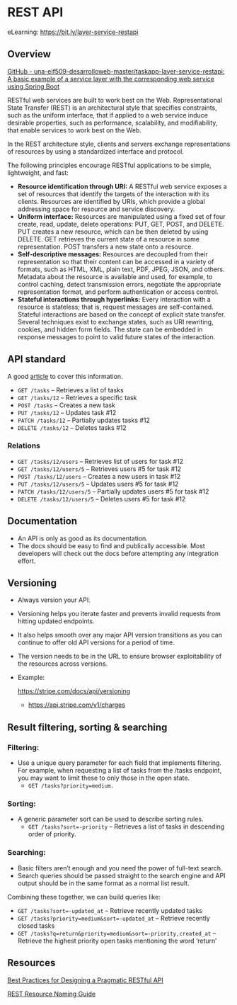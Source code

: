 # REST API

eLearning: https://bit.ly/layer-service-restapi

## Overview

[GitHub - una-eif509-desarrolloweb-master/taskapp-layer-service-restapi: A basic example of a service layer with the corresponding web service using Spring Boot](https://github.com/una-eif509-desarrolloweb-master/taskapp-layer-service-restapi.git)

RESTful web services are built to work best on the Web. Representational State Transfer (REST) is an architectural style that specifies constraints, such as the uniform interface, that if applied to a web service induce desirable properties, such as performance, scalability, and modifiability, that enable services to work best on the Web.

In the REST architecture style, clients and servers exchange representations of resources by using a standardized interface and protocol.

The following principles encourage RESTful applications to be simple, lightweight, and fast:

- **Resource identification through URI:** A RESTful web service exposes a set of resources that identify the targets of the interaction with its clients. Resources are identified by URIs, which provide a global addressing space for resource and service discovery.
- **Uniform interface:** Resources are manipulated using a fixed set of four create, read, update, delete operations: PUT, GET, POST, and DELETE. PUT creates a new resource, which can be then deleted by using DELETE. GET retrieves the current state of a resource in some representation. POST transfers a new state onto a resource.
- **Self-descriptive messages:** Resources are decoupled from their representation so that their content can be accessed in a variety of formats, such as HTML, XML, plain text, PDF, JPEG, JSON, and others. Metadata about the resource is available and used, for example, to control caching, detect transmission errors, negotiate the appropriate representation format, and perform authentication or access control.
- **Stateful interactions through hyperlinks:** Every interaction with a resource is stateless; that is, request messages are self-contained. Stateful interactions are based on the concept of explicit state transfer. Several techniques exist to exchange states, such as URI rewriting, cookies, and hidden form fields. The state can be embedded in response messages to point to valid future states of the interaction.

## API standard

A good [article](https://www.vinaysahni.com/best-practices-for-a-pragmatic-restful-api) to cover this information.

- `GET /tasks` – Retrieves a list of tasks
- `GET /tasks/12` – Retrieves a specific task
- `POST /tasks` – Creates a new task
- `PUT /tasks/12` – Updates task #12
- `PATCH /tasks/12` – Partially updates tasks #12
- `DELETE /tasks/12` – Deletes tasks #12

### Relations

- `GET /tasks/12/users` – Retrieves list of users for task #12
- `GET /tasks/12/users/5` – Retrieves users #5 for task #12
- `POST /tasks/12/users` – Creates a new users in task #12
- `PUT /tasks/12/users/5` – Updates users #5 for task #12
- `PATCH /tasks/12/users/5` – Partially updates users #5 for task #12
- `DELETE /tasks/12/users/5` – Deletes users #5 for task #12

## Documentation

- An API is only as good as its documentation.
- The docs should be easy to find and publically accessible. Most developers will check out the docs before attempting any integration effort.

## Versioning

- Always version your API.

- Versioning helps you iterate faster and prevents invalid requests from hitting updated endpoints.

- It also helps smooth over any major API version transitions as you can continue to offer old API versions for a period of time.

- The version needs to be in the URL to ensure browser exploitability of the resources across versions.

- Example: 

  

  https://stripe.com/docs/api/versioning

  - https://api.stripe.com/v1/charges

## Result filtering, sorting & searching

### **Filtering**:

- Use a unique query parameter for each field that implements filtering. For example, when requesting a list of tasks from the /tasks endpoint, you may want to limit these to only those in the open state.
  - `GET /tasks?priority=medium.`

### **Sorting**:

- A generic parameter sort can be used to describe sorting rules.
  - `GET /tasks?sort=-priority` – Retrieves a list of tasks in descending order of priority.

### **Searching**:

- Basic filters aren’t enough and you need the power of full-text search.
- Search queries should be passed straight to the search engine and API output should be in the same format as a normal list result.

Combining these together, we can build queries like:

- `GET /tasks?sort=-updated_at` – Retrieve recently updated tasks
- `GET /tasks?priority=medium&sort=-updated_at` – Retrieve recently closed tasks
- `GET /tasks?q=return&priority=medium&sort=-priority,created_at` – Retrieve the highest priority open tasks mentioning the word ‘return’

## Resources

[Best Practices for Designing a Pragmatic RESTful API](https://www.vinaysahni.com/best-practices-for-a-pragmatic-restful-api)

[REST Resource Naming Guide](https://restfulapi.net/resource-naming/)